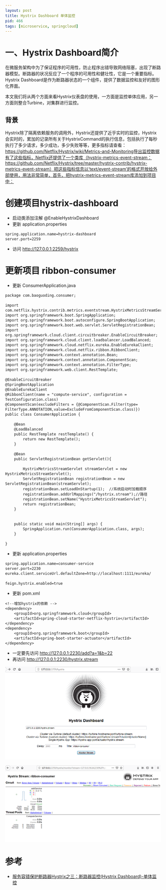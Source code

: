 ```yaml
---
layout: post
title: Hystrix Dashboard 单体监控
pid: 466
tags: [microservice, springcloud]
---
```


# 一、Hystrix Dashboard简介

在微服务架构中为了保证程序的可用性，防止程序出错导致网络阻塞，出现了断路器模型。断路器的状况反应了一个程序的可用性和健壮性，它是一个重要指标。Hystrix Dashboard是作为断路器状态的一个组件，提供了数据监控和友好的图形化界面。

本文我们将从两个方面来看Hystrix仪表盘的使用，一方面是监控单体应用，另一方面则整合Turbine，对集群进行监控。

## 背景

Hystrix除了隔离依赖服务的调用外，Hystrix还提供了近乎实时的监控，Hystrix会实时的，累加的记录所有关于HystrixCommand的执行信息，包括执行了每秒执行了多少请求，多少成功，多少失败等等，更多指标请查看：https://github.com/Netflix/Hystrix/wiki/Metrics-and-Monitoring导出监控数据有了这些指标，Netflix还提供了一个类库（hystrix-metrics-event-stream：https://github.com/Netflix/Hystrix/tree/master/hystrix-contrib/hystrix-metrics-event-stream）把这些指标信息以‘text/event-stream’的格式开放给外部使用，用法非常简单，首先，把hystrix-metrics-event-stream库添加到项目中：


# 创建项目hystrix-dashboard

+ 启动类添加注解 @EnableHystrixDashboard
+ 更新 application.properties
```
spring.application.name=hystrix-dashboard
server.port=2259
```
+ 访问 http://127.0.0.1:2259/hystrix

# 更新项目 ribbon-consumer

+ 更新 ConsumerApplication.java

```
package com.baoguoding.consumer;

import com.netflix.hystrix.contrib.metrics.eventstream.HystrixMetricsStreamServlet;
import org.springframework.boot.SpringApplication;
import org.springframework.boot.autoconfigure.SpringBootApplication;
import org.springframework.boot.web.servlet.ServletRegistrationBean;
import org.springframework.cloud.client.circuitbreaker.EnableCircuitBreaker;
import org.springframework.cloud.client.loadbalancer.LoadBalanced;
import org.springframework.cloud.netflix.eureka.EnableEurekaClient;
import org.springframework.cloud.netflix.ribbon.RibbonClient;
import org.springframework.context.annotation.Bean;
import org.springframework.context.annotation.ComponentScan;
import org.springframework.context.annotation.FilterType;
import org.springframework.web.client.RestTemplate;

@EnableCircuitBreaker
@SpringBootApplication
@EnableEurekaClient
@RibbonClient(name = "compute-service", configuration = TestConfiguration.class)
@ComponentScan(excludeFilters = {@ComponentScan.Filter(type= FilterType.ANNOTATION,value=ExcludeFromComponentScan.class)})
public class ConsumerApplication {

	@Bean
	@LoadBalanced
	public RestTemplate restTemplate() {
		return new RestTemplate();
	}

	@Bean
	public ServletRegistrationBean getServlet(){

		HystrixMetricsStreamServlet streamServlet = new HystrixMetricsStreamServlet();
		ServletRegistrationBean registrationBean = new ServletRegistrationBean(streamServlet);
		registrationBean.setLoadOnStartup(1);  //系统启动时加载顺序
		registrationBean.addUrlMappings("/hystrix.stream");//路径
		registrationBean.setName("HystrixMetricsStreamServlet");
		return registrationBean;
	}


	public static void main(String[] args) {
		SpringApplication.run(ConsumerApplication.class, args);
	}

}
```

+ 更新 application.properties

```
spring.application.name=consumer-service
server.port=2230
eureka.client.serviceUrl.defaultZone=http://localhost:1111/eureka/

feign.hystrix.enabled=true
```

+ 更新 pom.xml

```
<!--增加hystrix的依赖 -->
<dependency>
	<groupId>org.springframework.cloud</groupId>
	<artifactId>spring-cloud-starter-netflix-hystrix</artifactId>
</dependency>
<dependency>
	<groupId>org.springframework.boot</groupId>
	<artifactId>spring-boot-starter-actuator</artifactId>
</dependency>
```

+ 一定要先访问 http://127.0.0.1:2230/add?a=1&b=22
+ 再访问 http://127.0.0.1:2230/hystrix.stream

![](/uploads/2019/08/20-05.png)

![](/uploads/2019/08/20-06.png)

# 参考
+ [服务容错保护断路器Hystrix之三：断路器监控(Hystrix Dashboard)-单体监控](https://www.cnblogs.com/duanxz/p/7525443.html)